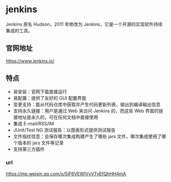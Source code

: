 # jenkins

Jenkins 原名 Hudson，2011 年修改为 Jenkins，它是一个开源的实现软件持续集成的工具。

## 官网地址
https://www.jenkins.io/

## 特点
* 易安装：官网下载直接运行
* 易配置：提供了友好的 GUI 配置界面
* 变更支持：能从代码仓库中获取并产生代码更新列表，输出到编译输出信息
* 支持永久链接：用户是通过 Web 来访问 Jenkins 的，而这些 Web 界面的链接地址是永久的，可在任何文档中直接使用
* 集成 E-mail/RSS/IM
* JUnit/Test NG 测试报告：以图表形式提供测试报告
* 文件指纹信息：会保存哪次集成构建产生了哪些 jars 文件，哪次集成使用了哪个版本的 jars 文件等记录
* 支持第三方插件

### url
https://mp.weixin.qq.com/s/5jF6VEWIVyVTvEfQhHH4mA
